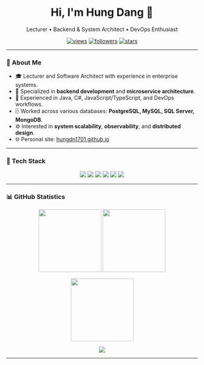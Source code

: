 <!-- Header -->
<h1 align="center">Hi, I'm Hung Dang 👋</h1>
<p align="center">
  Lecturer • Backend & System Architect • DevOps Enthusiast
</p>

<p align="center">
  <a href="https://github.com/hungdn1701"><img src="https://komarev.com/ghpvc/?username=hungdn1701&style=flat&label=Profile+Views" alt="views" /></a>
  <a href="https://github.com/hungdn1701?tab=followers"><img alt="followers" src="https://img.shields.io/github/followers/hungdn1701?style=flat" /></a>
  <a href="https://github.com/hungdn1701"><img alt="stars" src="https://img.shields.io/github/stars/hungdn1701?affiliations=OWNER&style=flat" /></a>
</p>

---

### 🧭 About Me

- 🎓 Lecturer and Software Architect with experience in enterprise systems.
- 🧠 Specialized in **backend development** and **microservice architecture**.
- 🧰 Experienced in Java, C#, JavaScript/TypeScript, and DevOps workflows.
- 🗄️ Worked across various databases: **PostgreSQL, MySQL, SQL Server, MongoDB**.
- ⚙️ Interested in **system scalability**, **observability**, and **distributed design**.
- 🌐 Personal site: [hungdn1701.github.io](https://hungdn1701.github.io)

---

### 🧩 Tech Stack

<p align="center">
  <img src="https://img.shields.io/badge/Java-007396?logo=java&logoColor=white" />
  <img src="https://img.shields.io/badge/C%23-239120?logo=c-sharp&logoColor=white" />
  <img src="https://img.shields.io/badge/TypeScript-3178C6?logo=typescript&logoColor=white" />
  <img src="https://img.shields.io/badge/PostgreSQL-4169E1?logo=postgresql&logoColor=white" />
  <img src="https://img.shields.io/badge/MongoDB-47A248?logo=mongodb&logoColor=white" />
  <img src="https://img.shields.io/badge/GitHub%20Actions-2088FF?logo=github-actions&logoColor=white" />
</p>

---
### 📊 GitHub Statistics

<p align="center">
  <img src="https://github-readme-stats.vercel.app/api?username=hungdn1701&show_icons=true&count_private=true&theme=radical&hide_border=true" height="165" />
  <img src="https://github-readme-stats.vercel.app/api/top-langs/?username=hungdn1701&layout=compact&langs_count=8&theme=radical&hide_border=true" height="165" />
</p>

<p align="center">
  <img src="https://streak-stats.demolab.com?user=hungdn1701&theme=radical&hide_border=true" height="165" />
</p>

<p align="center">
  <img src="https://github-profile-trophy.vercel.app/?username=hungdn1701&theme=radical&no-bg=true&no-frame=true&margin-w=8&row=1" />
</p>

---

<!--START_SECTION:activity-->
<!--END_SECTION:activity-->
